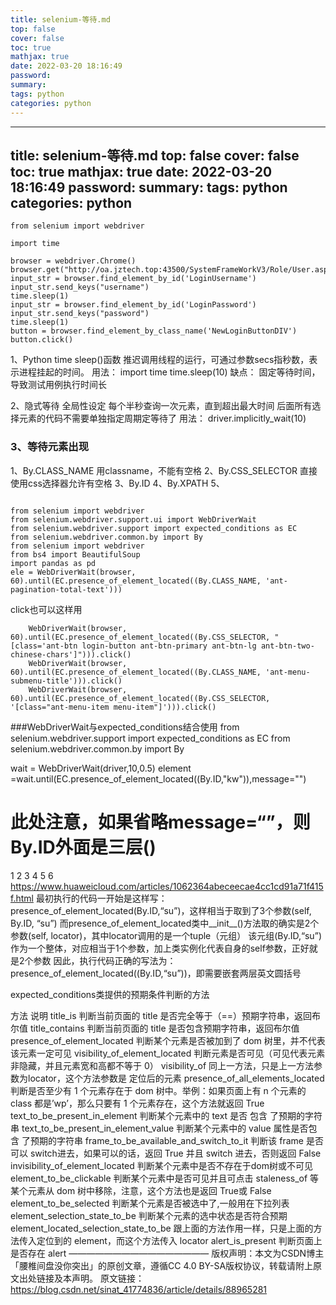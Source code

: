 ```yaml
---
title: selenium-等待.md
top: false
cover: false
toc: true
mathjax: true
date: 2022-03-20 18:16:49
password:
summary:
tags: python
categories: python
---
```

---
title: selenium-等待.md
top: false
cover: false
toc: true
mathjax: true
date: 2022-03-20 18:16:49
password:
summary:
tags: python
categories: python
---
~~~
from selenium import webdriver

import time

browser = webdriver.Chrome()
browser.get("http://oa.jztech.top:43500/SystemFrameWorkV3/Role/User.aspx")
input_str = browser.find_element_by_id('LoginUsername')
input_str.send_keys("username")
time.sleep(1)
input_str = browser.find_element_by_id('LoginPassword')
input_str.send_keys("password")
time.sleep(1)
button = browser.find_element_by_class_name('NewLoginButtonDIV')
button.click()
~~~




1、Python  time sleep()函数
推迟调用线程的运行，可通过参数secs指秒数，表示进程挂起的时间。
用法：
import time
time.sleep(10)
缺点：
固定等待时间，导致测试用例执行时间长

 

2、隐式等待
全局性设定
 每个半秒查询一次元素，直到超出最大时间
 后面所有选择元素的代码不需要单独指定周期定等待了
用法：
driver.implicitly_wait(10)



### 3、等待元素出现
1、By.CLASS_NAME 用classname，不能有空格
2、By.CSS_SELECTOR 直接使用css选择器允许有空格
3、By.ID
4、By.XPATH
5、
~~~

from selenium import webdriver
from selenium.webdriver.support.ui import WebDriverWait
from selenium.webdriver.support import expected_conditions as EC
from selenium.webdriver.common.by import By
from selenium import webdriver
from bs4 import BeautifulSoup
import pandas as pd
ele = WebDriverWait(browser, 60).until(EC.presence_of_element_located((By.CLASS_NAME, 'ant-pagination-total-text')))
~~~

click也可以这样用
~~~
    WebDriverWait(browser, 60).until(EC.presence_of_element_located((By.CSS_SELECTOR, "[class='ant-btn login-button ant-btn-primary ant-btn-lg ant-btn-two-chinese-chars']"))).click()
    WebDriverWait(browser, 60).until(EC.presence_of_element_located((By.CLASS_NAME, 'ant-menu-submenu-title'))).click()
    WebDriverWait(browser, 60).until(EC.presence_of_element_located((By.CSS_SELECTOR, '[class="ant-menu-item menu-item"]'))).click()
~~~

















###WebDriverWait与expected_conditions结合使用
from selenium.webdriver.support import expected_conditions as EC
from selenium.webdriver.common.by import By

wait = WebDriverWait(driver,10,0.5)
element =wait.until(EC.presence_of_element_located((By.ID,"kw")),message="")
# 此处注意，如果省略message=“”，则By.ID外面是三层()
1
2
3
4
5
6
https://www.huaweicloud.com/articles/1062364abeceecae4cc1cd91a71f415f.html
最初执行的代码一开始是这样写：presence_of_element_located(By.ID,“su”)，这样相当于取到了3个参数(self, By.ID, “su”)
而presence_of_element_located类中__init__()方法取的确实是2个参数(self, locator)，其中locator调用的是一个tuple（元组）
该元组(By.ID,“su”)作为一个整体，对应相当于1个参数，加上类实例化代表自身的self参数，正好就是2个参数
因此，执行代码正确的写法为：presence_of_element_located((By.ID,“su”))，即需要嵌套两层英文圆括号

expected_conditions类提供的预期条件判断的方法

方法	说明
title_is	判断当前页面的 title 是否完全等于（==）预期字符串，返回布尔值
title_contains	判断当前页面的 title 是否包含预期字符串，返回布尔值
presence_of_element_located	判断某个元素是否被加到了 dom 树里，并不代表该元素一定可见
visibility_of_element_located	判断元素是否可见（可见代表元素非隐藏，并且元素宽和高都不等于 0）
visibility_of	同上一方法，只是上一方法参数为locator，这个方法参数是 定位后的元素
presence_of_all_elements_located	判断是否至少有 1 个元素存在于 dom 树中。举例：如果页面上有 n 个元素的 class 都是’wp’，那么只要有 1 个元素存在，这个方法就返回 True
text_to_be_present_in_element	判断某个元素中的 text 是否 包含 了预期的字符串
text_to_be_present_in_element_value	判断某个元素中的 value 属性是否包含 了预期的字符串
frame_to_be_available_and_switch_to_it	判断该 frame 是否可以 switch进去，如果可以的话，返回 True 并且 switch 进去，否则返回 False
invisibility_of_element_located	判断某个元素中是否不存在于dom树或不可见
element_to_be_clickable	判断某个元素中是否可见并且可点击
staleness_of	等某个元素从 dom 树中移除，注意，这个方法也是返回 True或 False
element_to_be_selected	判断某个元素是否被选中了,一般用在下拉列表
element_selection_state_to_be	判断某个元素的选中状态是否符合预期
element_located_selection_state_to_be	跟上面的方法作用一样，只是上面的方法传入定位到的 element，而这个方法传入 locator
alert_is_present	判断页面上是否存在 alert
————————————————
版权声明：本文为CSDN博主「腰椎间盘没你突出」的原创文章，遵循CC 4.0 BY-SA版权协议，转载请附上原文出处链接及本声明。
原文链接：https://blog.csdn.net/sinat_41774836/article/details/88965281
